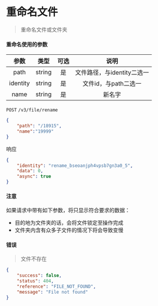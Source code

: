 # 重命名文件

> 重命名文件或文件夹

#### 重命名使用的参数

|  参数  	|  类型  	| 可选 	|           说明           	|
|:------:	|:------:	|:----:	|:------------------------:	|
|  path  	| string 	|  是  	|  文件路径，与identity二选一  	|
|  identity | string 	|  是  	| 文件id，与path二选一  	|
| name 	| string 	|  是  	| 新名字 	|

```POST``` ```/v3/file/rename```


```json
{
	"path": "/18915",
	"name":"19999"
}
```

响应

```json
{
    "identity": "rename_bseoanjph4vpsb7gn3a0_5",
    "data": 0,
    "async": true
}
```


#### 注意

如果请求中带有如下参数，将只显示符合要求的数据：

* 目的地为文件夹的话，会将文件锁定至操作完成
* 文件夹内含有众多子文件的情况下将会导致变慢

#### 错误

> 文件不存在

```json
{
    "success": false,
    "status": 404,
    "reference": "FILE_NOT_FOUND",
    "message": "File not found"
}
```
